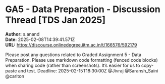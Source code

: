 # GA5 - Data Preparation - Discussion Thread [TDS Jan 2025]

**Author:** s.anand  
**Date:** 2025-02-08T14:39:41.571Z  
**URL:** https://discourse.onlinedegree.iitm.ac.in/t/166576/592179

Please post any questions related to Graded Assignment 5 - Data Preparation.
Please use markdown code formatting (fenced code blocks) when sharing code (rather than screenshots). It’s easier for us to copy-paste and test.
Deadline:  2025-02-15T18:30:00Z
@Jivraj @Saransh_Saini @carlton
